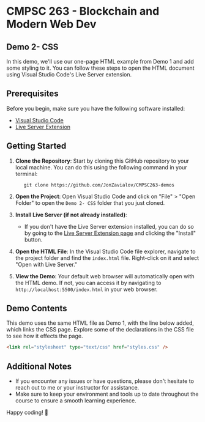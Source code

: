 # CMPSC 263 - Blockchain and Modern Web Dev

## Demo 2- CSS

In this demo, we'll use our one-page HTML example from Demo 1 and add some styling to it. You can follow these steps to open the HTML document using Visual Studio Code's Live Server extension.

## Prerequisites

Before you begin, make sure you have the following software installed:

- [Visual Studio Code](https://code.visualstudio.com/)
- [Live Server Extension](https://marketplace.visualstudio.com/items?itemName=ritwickdey.LiveServer)

## Getting Started

1. **Clone the Repository**: Start by cloning this GitHub repository to your local machine. You can do this using the following command in your terminal:

   ```
      git clone https://github.com/JonZavialov/CMPSC263-demos
   ```

2. **Open the Project**: Open Visual Studio Code and click on "File" > "Open Folder" to open the `Demo 2- CSS` folder that you just cloned.

3. **Install Live Server (if not already installed)**:

   - If you don't have the Live Server extension installed, you can do so by going to the [Live Server Extension page](https://marketplace.visualstudio.com/items?itemName=ritwickdey.LiveServer) and clicking the "Install" button.

4. **Open the HTML File**: In the Visual Studio Code file explorer, navigate to the project folder and find the `index.html` file. Right-click on it and select "Open with Live Server."

5. **View the Demo**: Your default web browser will automatically open with the HTML demo. If not, you can access it by navigating to `http://localhost:5500/index.html` in your web browser.

## Demo Contents

This demo uses the same HTML file as Demo 1, with the line below added, which links the CSS page. Explore some of the declarations in the CSS file to see how it effects the page.

```html
<link rel="stylesheet" type="text/css" href="styles.css" />
```

## Additional Notes

- If you encounter any issues or have questions, please don't hesitate to reach out to me or your instructor for assistance.
- Make sure to keep your environment and tools up to date throughout the course to ensure a smooth learning experience.

Happy coding! 🚀
